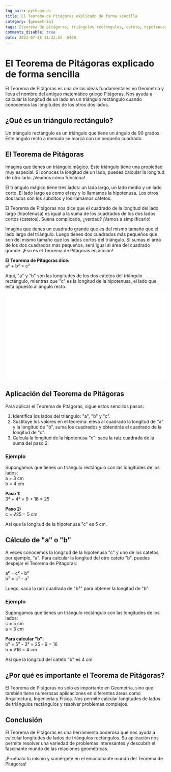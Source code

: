 ```yaml
---
lng_pair: pythagoras
title: El Teorema de Pitágoras explicado de forma sencilla
category: [geometría]
tags: [teorema de pitágoras, triángulos rectángulos, cateto, hipotenusa, cálculos geométricos]
comments_disable: true
date: 2023-07-28 11:32:53 -0400
---
```


# El Teorema de Pitágoras explicado de forma sencilla
El Teorema de Pitágoras es una de las ideas fundamentales en Geometría y lleva el nombre del antiguo matemático griego Pitágoras. Nos ayuda a calcular la longitud de un lado en un triángulo rectángulo cuando conocemos las longitudes de los otros dos lados.

## ¿Qué es un triángulo rectángulo?
Un triángulo rectángulo es un triángulo que tiene un ángulo de 90 grados. Este ángulo recto a menudo se marca con un pequeño cuadrado.

## El Teorema de Pitágoras
Imagina que tienes un triángulo mágico. Este triángulo tiene una propiedad muy especial. Si conoces la longitud de un lado, puedes calcular la longitud de otro lado. ¡Veamos cómo funciona!

El triángulo mágico tiene tres lados: un lado largo, un lado medio y un lado corto. El lado largo es como el rey y lo llamamos la hipotenusa. Los otros dos lados son los súbditos y los llamamos catetos.

El Teorema de Pitágoras nos dice que el cuadrado de la longitud del lado largo (hipotenusa) es igual a la suma de los cuadrados de los dos lados cortos (catetos). Suena complicado, ¿verdad? ¡Vamos a simplificarlo!

Imagina que tienes un cuadrado grande que es del mismo tamaño que el lado largo del triángulo. Luego tienes dos cuadrados más pequeños que son del mismo tamaño que los lados cortos del triángulo. Si sumas el área de los dos cuadrados más pequeños, será igual al área del cuadrado grande. ¡Eso es el Teorema de Pitágoras en acción!

**El Teorema de Pitágoras dice:**<br>
a² + b² = c²<br>

Aquí, "a" y "b" son las longitudes de los dos catetos del triángulo rectángulo, mientras que "c" es la longitud de la hipotenusa, el lado que está opuesto al ángulo recto.


![Desktop View](/assets/img/posts/pythagoras.png)

## Aplicación del Teorema de Pitágoras
Para aplicar el Teorema de Pitágoras, sigue estos sencillos pasos:

1. Identifica los lados del triángulo: "a", "b" y "c".
2. Sustituye los valores en el teorema: eleva al cuadrado la longitud de "a" y la longitud de "b", suma los cuadrados y obtendrás el cuadrado de la longitud de "c".
3. Calcula la longitud de la hipotenusa "c": saca la raíz cuadrada de la suma del paso 2.

### Ejemplo
Supongamos que tienes un triángulo rectángulo con las longitudes de los lados:<br>
a = 3 cm<br>
b = 4 cm

**Paso 1:**<br>
3² + 4² = 9 + 16 = 25

**Paso 2:**<br>
c = √25 = 5 cm

Así que la longitud de la hipotenusa "c" es 5 cm.

## Cálculo de "a" o "b"
A veces conocemos la longitud de la hipotenusa "c" y uno de los catetos, por ejemplo, "a". Para calcular la longitud del otro cateto "b", puedes despejar el Teorema de Pitágoras:

a² = c² - b²<br>
b² = c² - a²

Luego, saca la raíz cuadrada de "b²" para obtener la longitud de "b".

### Ejemplo
Supongamos que tienes un triángulo rectángulo con las longitudes de los lados:<br>
c = 5 cm<br>
a = 3 cm

**Para calcular "b":**<br>
b² = 5² - 3² = 25 - 9 = 16<br>
b = √16 = 4 cm

Así que la longitud del cateto "b" es 4 cm.

## ¿Por qué es importante el Teorema de Pitágoras?
El Teorema de Pitágoras no solo es importante en Geometría, sino que también tiene numerosas aplicaciones en diferentes áreas como Arquitectura, Ingeniería y Física. Nos permite calcular longitudes de lados de triángulos rectángulos y resolver problemas complejos.

## Conclusión
El Teorema de Pitágoras es una herramienta poderosa que nos ayuda a calcular longitudes de lados de triángulos rectángulos. Su aplicación nos permite resolver una variedad de problemas interesantes y descubrir el fascinante mundo de las relaciones geométricas.

¡Pruébalo tú mismo y sumérgete en el emocionante mundo del Teorema de Pitágoras!